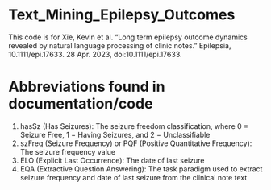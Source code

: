 # Text_Mining_Epilepsy_Outcomes

This code is for Xie, Kevin et al. “Long term epilepsy outcome dynamics revealed by natural language processing of clinic notes.” Epilepsia, 10.1111/epi.17633. 28 Apr. 2023, doi:10.1111/epi.17633. 

# Abbreviations found in documentation/code

1. hasSz (Has Seizures): The seizure freedom classification, where 0 = Seizure Free, 1 = Having Seizures, and 2 = Unclassifiable
2. szFreq (Seizure Frequency) or PQF (Positive Quantitative Frequency): The seizure frequency value
3. ELO (Explicit Last Occurrence): The date of last seizure
4. EQA (Extractive Question Answering): The task paradigm used to extract seizure frequency and date of last seizure from the clinical note text
